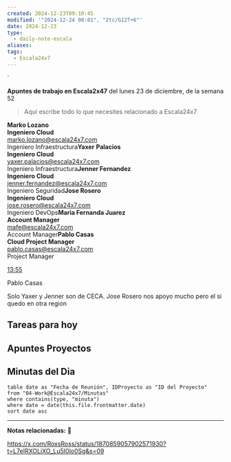 ```yaml
---
created: 2024-12-23T09:10:45
modified: '"2024-12-24 08:01", "2tc/G12T+6"'
date: 2024-12-23
type:
  - daily-note-escala
aliases: 
tags:
  - Escala24x7
---
```

`


**Apuntes de trabajo en Escala2x47** del  lunes 23 de diciembre, de la semana 52 

> Aquí escribe todo lo que necesites relacionado a Escala24x7


**Marko Lozano**  
**Ingeniero Cloud**  
[marko.lozano@escala24x7.com](mailto:marko.lozano@escala24x7.com)  
Ingeniero Infraestructura**Yaxer** **Palacios**  
**Ingeniero Cloud**  
[yaxer.palacios@escala24x7.com](mailto:yaxer.palacios@escala24x7.com)  
Ingeniero Infraestructura**Jenner Fernandez**  
**Ingeniero Cloud**  
[jenner.fernandez@escala24x7.com](mailto:jenner.fernandez@escala24x7.com)  
Ingeniero Seguridad**Jose Rosero**  
**Ingeniero Cloud**  
[jose.rosero@escala24x7.com](mailto:jose.rosero@escala24x7.com)  
Ingeniero DevOps**Maria Fernanda Juarez**  
**Account Manager**  
[mafe@escala24x7.com](mailto:mafe@escala24x7.com)  
Account Manager**Pablo Casas**  
**Cloud Project Manager**  
[pablo.casas@escala24x7.com](mailto:pablo.casas@escala24x7.com)  
Project Manager

[13:55](https://escala24x7.slack.com/archives/D06URD7PADT/p1734983740050849)

Pablo Casas

Solo Yaxer y Jenner son de CECA. Jose Rosero nos apoyo mucho pero el si quedo en otra region


## Tareas para hoy


## Apuntes Proyectos


## Minutas del Dia
 ```dataview
table date as "Fecha de Reunión", IDProyecto as "ID del Proyecto"
from "04-Work@Escala24x7/Minutas"
where contains(type, "minuta")
where date = date(this.file.frontmatter.date)
sort date asc
```

----
**Notas relacionadas:**
📝

https://x.com/RoxsRoss/status/1870859057902571930?t=L7eIRXOLiXO_Lu5I0lo0Sg&s=09